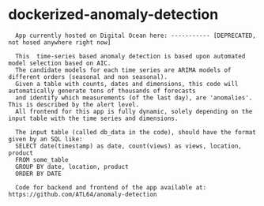 # dockerized-anomaly-detection


      App currently hosted on Digital Ocean here: ----------- [DEPRECATED, not hosed anywhere right now]

      This  time-series based anomaly detection is based upon automated model selection based on AIC. 
      The candidate models for each time series are ARIMA models of different orders (seasonal and non seasonal).
      Given a table with counts, dates and dimensions, this code will automatically generate tens of thousands of forecasts 
      and identify which measurements (of the last day), are 'anomalies'. This is described by the alert level.
      All frontend for this app is fully dynamic, solely depending on the input table with the time series and dimensions.

      The input table (called db_data in the code), should have the format given by an SQL like:
      SELECT date(timestamp) as date, count(views) as views, location, product 
      FROM some_table 
      GROUP BY date, location, product 
      ORDER BY DATE
      
      Code for backend and frontend of the app available at: https://github.com/ATL64/anomaly-detection

    
